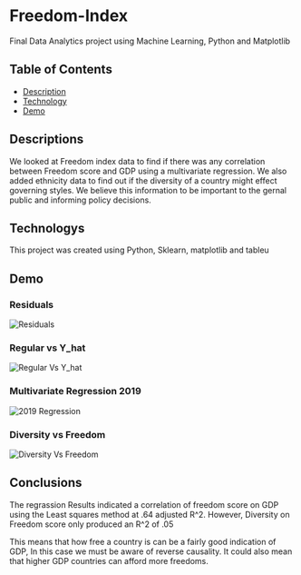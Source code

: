 # Freedom-Index
Final Data Analytics project using Machine Learning, Python and Matplotlib

## Table of Contents

- [Description](#desc)
- [Technology](#tech)
- [Demo](#demo)

## <a name="dec"></a> Descriptions
We looked at Freedom index data to find if there was any correlation between Freedom score and GDP using a multivariate regression.
We also added ethnicity data to find out if the diversity of a country might effect governing styles. We believe this information to be important to the gernal public and informing policy decisions.
## <a name="tech"></a>Technologys
This project was created using Python, Sklearn, matplotlib and tableu
## <a name="demo"></a>Demo
### Residuals
![Residuals](https://i.postimg.cc/NF2W8ccW/Residuals2019.png)
### Regular vs Y_hat

![Regular Vs Y_hat](https://i.postimg.cc/tTMKVgL3/Regvs-Y2019.png)

### Multivariate Regression 2019

![2019 Regression](https://i.postimg.cc/JhPVMxxd/Regression2019.png)

### Diversity vs Freedom
![Diversity Vs Freedom](https://i.postimg.cc/vZ7wSbVy/Regression2013.png)

## Conclusions
The regrassion Results indicated a correlation of freedom score on GDP using the Least squares method at .64 adjusted R^2. However, Diversity on Freedom score only produced an R^2 of .05

This means that how free a country is can be a fairly good indication of GDP, In this case we must be aware of reverse causality. It could also mean that higher GDP countries can afford more freedoms.
